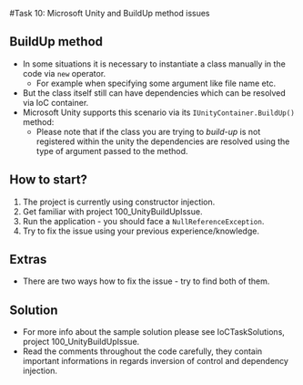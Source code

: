 #Task 10: Microsoft Unity and BuildUp method issues

## BuildUp method

* In some situations it is necessary to instantiate a class manually in the code
  via ```new``` operator.
  * For example when specifying some argument like file name etc.
* But the class itself still can have dependencies which can be resolved via IoC
  container.
* Microsoft Unity supports this scenario via its ```IUnityContainer.BuildUp()```
  method:
  * Please note that if the class you are trying to *build-up* is not registered
    within the unity the dependencies are resolved using the type of argument 
	passed to the method.

## How to start?

1. The project is currently using constructor injection.
2. Get familiar with project 100_UnityBuildUpIssue.
3. Run the application - you should face a ```NullReferenceException```.
4. Try to fix the issue using your previous experience/knowledge.

## Extras

* There are two ways how to fix the issue - try to find both of them.

## Solution

* For more info about the sample solution please see IoCTaskSolutions, project
  100_UnityBuildUpIssue.
* Read the comments throughout the code carefully, they contain important 
  informations in regards inversion of control and dependency injection.
